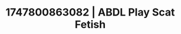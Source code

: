 ---
categories:
- Tan lines & lingerie
- Intimate reveal
- Obedience kink
- Neon-lit seduction
- 3D erotic games
image: /assets/images/1747800863082.jpg
layout: post
seo:
  description: Featured content with artistic Scat Fetish, ABDL Play. HD images available.
  keywords: Scat Fetish, ABDL Play
  og_image: /assets/images/1747800863082.jpg
  schema_type: VisualArtwork
tags:
- ABDL Play
- Scat Fetish
- '#1747800863082'
title: 1747800863082 | ABDL Play Scat Fetish
---